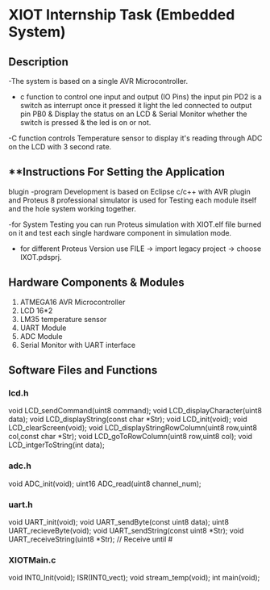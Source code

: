 # XIOT Internship Task (Embedded System)
## Description 
-The system is based on a single AVR Microcontroller.
- c function to control one input and output (IO Pins) the input pin PD2 is a switch as interrupt once it pressed it light the led connected to output pin PB0 & Display the status on an LCD  & Serial Monitor whether the switch is pressed & the led is on or not.

-C function controls Temperature sensor to display it's reading through ADC on the LCD with 3 second rate.

## **Instructions For Setting the Application ##
blugin
-program Development is based on Eclipse c/c++ with AVR plugin and Proteus 8 professional simulator is used for Testing each module itself and the hole system working together.

-for System Testing you can run Proteus simulation with XIOT.elf file burned on it and test each single hardware component in simulation mode.

- for different Proteus Version use FILE -> import legacy project -> choose IXOT.pdsprj.


## **Hardware Components & Modules**
1. ATMEGA16 AVR Microcontroller
2. LCD 16*2
3. LM35 temperature sensor
4. UART Module
5. ADC Module
6. Serial Monitor with UART interface

## **Software Files and Functions**
### lcd.h
void LCD_sendCommand(uint8 command);
void LCD_displayCharacter(uint8 data);
void LCD_displayString(const char *Str);
void LCD_init(void);
void LCD_clearScreen(void);
void LCD_displayStringRowColumn(uint8 row,uint8 col,const char *Str);
void LCD_goToRowColumn(uint8 row,uint8 col);
void LCD_intgerToString(int data);

### adc.h
void ADC_init(void);
uint16 ADC_read(uint8 channel_num);

### uart.h
void UART_init(void);
void UART_sendByte(const uint8 data);
uint8 UART_recieveByte(void);
void UART_sendString(const uint8 *Str);
void UART_receiveString(uint8 *Str); // Receive until #

### XIOTMain.c
void INT0_Init(void);
ISR(INT0_vect);
void stream_temp(void);
int main(void);




